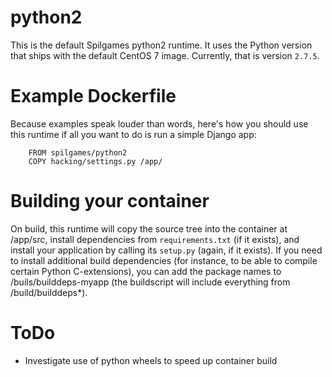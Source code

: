 # python2

This is the default Spilgames python2 runtime. It uses the Python version that
ships with the default CentOS 7 image. Currently, that is version `2.7.5`.

# Example Dockerfile

Because examples speak louder than words, here's how you should use this
runtime if all you want to do is run a simple Django app:

        FROM spilgames/python2
        COPY hacking/settings.py /app/

# Building your container

On build, this runtime will copy the source tree into the container at /app/src,
install dependencies from `requirements.txt` (if it exists), and install your
application by calling its `setup.py` (again, if it exists). If you need to
install additional build dependencies (for instance, to be able to compile
certain Python C-extensions), you can add the package names to
/buils/builddeps-myapp (the buildscript will include everything from
/build/builddeps*).

# ToDo

 - Investigate use of python wheels to speed up container build


